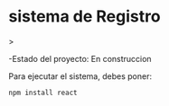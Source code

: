 <h1> sistema de Registro </h1>>

-Estado del proyecto: En construccion

Para ejecutar el sistema, debes poner:

```npm install react ```
